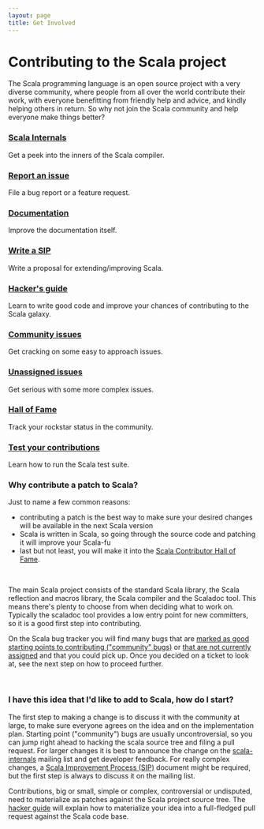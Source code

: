 ```yaml
---
layout: page
title: Get Involved
---
```

# Contributing to the Scala project

The Scala programming language is an open source project with a very
diverse community, where people from all over the world contribute their work,
with everyone benefitting from friendly help and advice, and
kindly helping others in return. So why not join the Scala community and help
everyone make things better?

<div class="container">
  <div class="row">
    <div class="span4 doc-block">
      <h3><a href="http://groups.google.com/group/scala-internals">Scala Internals</a></h3>
      <p>Get a peek into the inners of the Scala compiler.</p>
    </div>
    <div class="span4 doc-block">
      <h3><a href="{{ site.baseurl }}/get-involved/bug-reporting-guide.html">Report an issue</a></h3>
      <p>File a bug report or a feature request.</p>
    </div>
    <div class="span4 doc-block">
      <h3><a href="http://docs.scala-lang.org/contribute.html">Documentation</a></h3>
      <p>Improve the documentation itself.</p>
    </div>
  </div>

  <div class="row">
    <div class="span4 doc-block">
      <h3><a href="http://docs.scala-lang.org/sips/sip-submission.html">Write a SIP</a></h3>
      <p>Write a proposal for extending/improving Scala.</p>
    </div>
    <div class="span4 doc-block">
      <h3><a href="{{ site.baseurl }}/get-involved/hacker-guide.html">Hacker's guide</a></h3>
      <p>Learn to write good code and improve your chances of contributing to the Scala galaxy.</p>
    </div>
    <div class="span4 doc-block">
      <h3><a href="https://issues.scala-lang.org/secure/IssueNavigator.jspa?requestId=12111">Community issues</a></h3>
      <p>Get cracking on some easy to approach issues.</p>
    </div>
  </div>

  <div class="row">
    <div class="span4 doc-block">
      <h3><a href="https://issues.scala-lang.org/secure/IssueNavigator.jspa?requestId=12112">Unassigned issues</a></h3>
      <p>Get serious with some more complex issues.</p>
    </div>
    <div class="span4 doc-block">
      <h3><a href="{{ site.baseurl }}/get-involved/scala-fame.html">Hall of Fame</a></h3>
      <p>Track your rockstar status in the community.</p>
    </div>
    <div class="span4 doc-block">
      <h3><a href="{{ site.baseurl }}/get-involved/partest-guide.html">Test your contributions</a></h3>
      <p>Learn how to run the Scala test suite.</p>
    </div>
  </div>
</div>



### Why contribute a patch to Scala?

Just to name a few common reasons:
 - contributing a patch is the best way to make sure your desired changes will be available in the next Scala version
 - Scala is written in Scala, so going through the source code and patching it will improve your Scala-fu
 - last but not least, you will make it into the [Scala Contributor Hall of Fame](scala-fame.html).

<br/>

The main Scala project consists of the standard Scala library, the Scala reflection and macros library,
the Scala compiler and the Scaladoc tool. This means there's plenty to choose from when deciding what to work on.
Typically the scaladoc tool provides a low entry point for new committers, so it is a good first step into contributing.

On the Scala bug tracker you will find many bugs that are [marked as good starting points to contributing ("community" bugs)](https://issues.scala-lang.org/secure/IssueNavigator.jspa?requestId=12111) or [that are not currently assigned](https://issues.scala-lang.org/secure/IssueNavigator.jspa?requestId=12112) and that you could pick up. Once you decided on a ticket to look at, see the next step on how to proceed further.

<br/>

### I have this idea that I'd like to add to Scala, how do I start?

The first step to making a change is to discuss it with the community at large, to make sure everyone agrees on the idea
and on the implementation plan. Starting point ("community") bugs are usually uncontroversial, so you can jump right
ahead to hacking the scala source tree and filing a pull request. For larger changes it is best to announce the change
on the [scala-internals](http://groups.google.com/group/scala-internals) mailing list and get developer feedback. For really complex changes, a [Scala Improvement Process (SIP)](http://docs.scala-lang.org/sips/) document might be required, but the first step is always to discuss it on the mailing list.

Contributions, big or small, simple or complex, controversial or undisputed, need to materialize as patches against
the Scala project source tree. The [hacker guide](hacker-guide.html) will explain how to materialize your idea into a full-fledged pull request against the Scala code base.

<br/>

<!--

To be moved to hacker-guide.md:

- Subpages or subsections for contributing for each project (i.e. how to find tickets/features to work on)
- Building and contributing code (contributor's workflow)
  - link to a proper git etiquette page
  - link to CLA
  - how to run and use partest
  - compiler page (links to compiler-related docs i.e. reflection/macros/compiler-plugin guides, links to compiler internal videos, and useful info from wiki) (or should this go on docs.scala-lang?)
- Link to how to make a bug report

The source code is hosted on [github](http://github.com/scala/scala).

If you're interested in joining our community and contributing to the project,
start simple- often Scaladoc (Scala's javadoc-like tool, Example: [Scala
Standard Library API](www.scala-lang.org/api/current/index.html#package)) is
the best place to get started.


## Overview of the Scala Ecosystem

[Scala Project](http://scala-lang.org)

[Typesafe Stack](http://typesafe.com/stack)

        EPFL             Typesafe Stack
     _______________      ___________
    |               |    |           |
    | stdlib        |    |  Akka     |
    | compiler      |    |  Play!    |
    | scaladoc      |    |  SBT      |
    | documentation |    |  ....     |
    |_______________|    |___________|


## Basic Workflow

The Scala project, including the compiler, standard library and Scaladoc is hosted on [https://github.com/scala/scala](). As usual on github, developers work in personal forks that are merged into the main repository via pull request after having successfully completed a review process. As a contributor, your basic workflow is as follows:

  1. [Fork](https://help.github.com/articles/fork-a-repo) the [Scala Project](https://github.com/scala/scala)
  - Create a [topic branch](http://git-scm.com/book/en/Git-Branching-Branching-Workflows#Topic-Branches)
  - Fix a [bug](https://issues.scala-lang.org/secure/IssueNavigator.jspa?reset=true&jqlQuery=labels+%3D+community), implement a feature
  - Push your changes to your fork on github
  - Submit [pull request](https://help.github.com/articles/using-pull-requests)
  - Work with a reviewer on [getting your request merged](https://github.com/scala/scala/wiki/Pull-Request-Policy)
  - Celebrate!

Read our [Git Commit Guide](git-guide.html) for details.

## Building

The Scala compiler and libraries are built using Ant. Read the [README](https://github.com/scala/scala/blob/master/README.rst) on how to build, test and create a distribution.

## Testing

We maintain an extensive test suite that is run via our parallel testing tool `partest`. Read our [Partest Guide](partest-guide.html) for details.

### Lukas's new build machine

Link, needs repo name and github username and builds/tests for you.

## What to work on

If you want to become a contributor but you don't know what to work on, here are a few ideas. Generally, it is a good idea to start with fixing bugs! To get some idea, head over to our [Scala issue tracker](https://issues.scala-lang.org/) and search for some unresolved bugs assigned to the community or click [here](https://issues.scala-lang.org/secure/IssueNavigator.jspa?reset=true&jqlQuery=labels+%3D+community) for a direct link. Here is a breakdown into different subprojects:

 - [Scaladoc](https://issues.scala-lang.org/secure/IssueNavigator!executeAdvanced.jspa?jqlQuery=labels+%3D+scaladoc+and+labels+%3D+community&runQuery=true&clear=true)
- [Standard Library](https://issues.scala-lang.org/secure/IssueNavigator!executeAdvanced.jspa?jqlQuery=labels+%3D+community+and+labels+%3D+library&runQuery=true&clear=true)
- [Compiler](https://issues.scala-lang.org/secure/IssueNavigator!executeAdvanced.jspa?jqlQuery=labels+%3D+community+and+labels+%3D+compiler&runQuery=true&clear=true)
- for the doc site

## Process

"gitting stuff done" document.

Where to ask questions. How-tos to mailing list, discussion pertaining to a
specific ticket on the issue tracker.

## Contributor's License Agreement

Before we can accept your pull request you have to sign our Contributor's License Agreement (CLA).

TODO: Heather

## Compiler Internals

The files below are recordings of code walk-through sessions by Martin Odersky about the Scala compiler internals. Some of the information is somewhat outdated, but the clips are still a good introduction to some parts of the compiler architecture.

 - [Scala Internals 2008-10-29 (Symbols 1)](http://www.scala-lang.org/sites/default/files/martin_ordersky_scala_internals_2008-10-29.avi)

   Handling of Symbols in the Scala compiler: some details on the symtab subdir, Symbols, Definitions, StdNames, Types (Lazy Types).

 - [Scala Internals 2008-11-05 (Symbols 2)](http://www.scala-lang.org/sites/default/files/martin_ordersky_scala_internals_2008-11-05.avi)

   Handling of Symbols part deux: more information on Symbols, Flags, Definitions.

 - [Scala Internals 2009-03-04 (Types)](http://www.scala-lang.org/sites/default/files/martin_ordersky_scala_internals_2009-03-04.avi)

   A detailed explanation about how types are represented and manipulated within the Scala compiler: data structures, manipulations of types, coding conventions (audio is not perfect, but intelligible).

## FAQ

### OSX

### Linux

### Windows

-->
